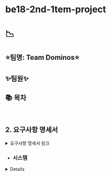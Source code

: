 # be18-2nd-1tem-project

# 📉 
## ⭐팀명: Team Dominos⭐

## ✨팀원✨


## 📚 목차

<br>

## <a id="requirements"></a>2. 요구사항 명세서

<details>
<summary>요구사항 명세서 링크</summary>
<div markdown="1">
[https://docs.google.com/spreadsheets/d/1atr55TXd0Bk1su-PHP-4pP_yuwYqgyo55p04q3iMQh0/edit?gid=726808703#gid=726808703]
</div>
</details>

- ### 시스템
 <details>

</div>
</details>
<br>

